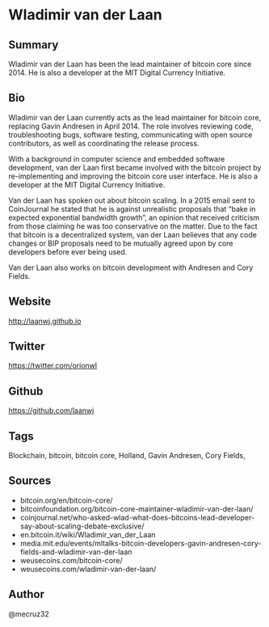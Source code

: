 # Wladimir van der Laan

## Summary
Wladimir van der Laan has been the lead maintainer of bitcoin core since 2014. He is also a developer at the MIT Digital Currency Initiative. 

## Bio
Wladimir van der Laan currently acts as the lead maintainer for bitcoin core, replacing Gavin Andresen in April 2014. The role involves reviewing code, troubleshooting bugs, software testing, communicating with open source contributors, as well as coordinating the release process. 

With a background in computer science and embedded software development, van der Laan first became involved with the bitcoin project by re-implementing and improving the bitcoin core user interface. He is also a developer at the MIT Digital Currency Initiative. 

Van der Laan has spoken out about bitcoin scaling. In a 2015 email sent to CoinJournal he stated that he is against unrealistic proposals that “bake in expected exponential bandwidth growth”, an opinion that received criticism from those claiming he was too conservative on the matter.  Due to the fact that bitcoin is a decentralized system, van der Laan believes that any code changes or BIP proposals need to be mutually agreed upon by core developers before ever being used.

Van der Laan also works on bitcoin development with Andresen and Cory Fields.

## Website
http://laanwj.github.io

## Twitter
https://twitter.com/orionwl

## Github
https://github.com/laanwj

## Tags
Blockchain, bitcoin, bitcoin core, Holland, Gavin Andresen, Cory Fields, 

## Sources
- bitcoin.org/en/bitcoin-core/
- bitcoinfoundation.org/bitcoin-core-maintainer-wladimir-van-der-laan/
- coinjournal.net/who-asked-wlad-what-does-bitcoins-lead-developer-say-about-scaling-debate-exclusive/
- en.bitcoin.it/wiki/Wladimir_van_der_Laan
- media.mit.edu/events/mltalks-bitcoin-developers-gavin-andresen-cory-fields-and-wladimir-van-der-laan
- weusecoins.com/bitcoin-core/
- weusecoins.com/wladimir-van-der-laan/

## Author
@mecruz32
